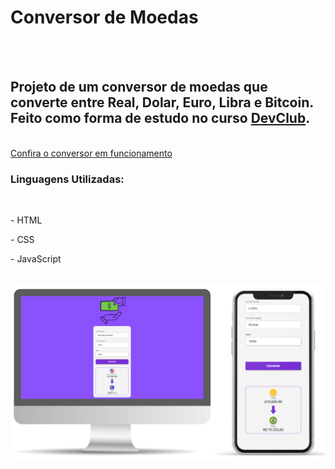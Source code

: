 <h1>Conversor de Moedas</h1>
<br>
<br>

<h2>Projeto de um conversor de moedas que converte entre Real, Dolar, Euro, Libra e Bitcoin. Feito como forma de estudo no curso <a href="https://rodolfomori.com.br/devclub/">DevClub</a>.</h2>
<br>
<a href="https://erikpederiva.github.io/Conversor-de-Moedas/">Confira o conversor em funcionamento</a>
<h3>Linguagens Utilizadas:</h3>
<br>
<p>- HTML</p>
<P>- CSS</P>
<P>- JavaScript</P>
<br>
<img src="https://github.com/ErikPederiva/Conversor-de-Moedas/blob/main/assets/layout.png" alt="layout conversor de moedas" >
